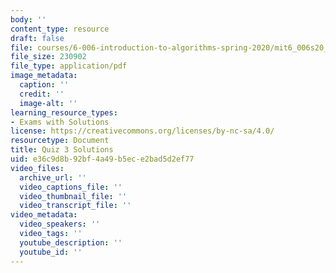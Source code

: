 ```yaml
---
body: ''
content_type: resource
draft: false
file: courses/6-006-introduction-to-algorithms-spring-2020/mit6_006s20_q3_sol.pdf
file_size: 230902
file_type: application/pdf
image_metadata:
  caption: ''
  credit: ''
  image-alt: ''
learning_resource_types:
- Exams with Solutions
license: https://creativecommons.org/licenses/by-nc-sa/4.0/
resourcetype: Document
title: Quiz 3 Solutions
uid: e36c9d8b-92bf-4a49-b5ec-e2bad5d2ef77
video_files:
  archive_url: ''
  video_captions_file: ''
  video_thumbnail_file: ''
  video_transcript_file: ''
video_metadata:
  video_speakers: ''
  video_tags: ''
  youtube_description: ''
  youtube_id: ''
---
```

